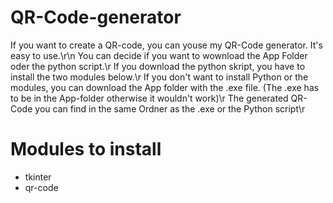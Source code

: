 # QR-Code-generator
If you want to create a QR-code, you can youse my QR-Code generator. It's easy to use.\r\n
You can decide if you want to wownload the App Folder oder the python script.\r
If you download the python skript, you have to install the two modules below.\r
If you don't want to install Python or the modules, you can download the App folder with the .exe file. (The .exe has to be in the App-folder otherwise it wouldn't work)\r
The generated QR-Code you can find in the same Ordner as the .exe or the Python script\r


# Modules to install
- tkinter
- qr-code
